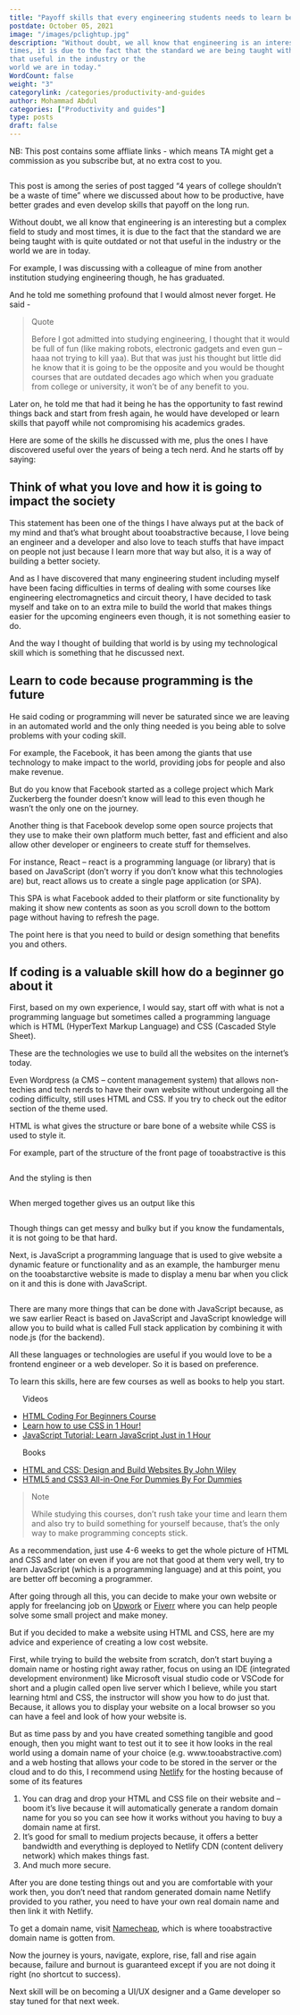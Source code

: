 ```yaml
---
title: "Payoff skills that every engineering students needs to learn before leaving college or University"
postdate: October 05, 2021
image: "/images/pclightup.jpg"
description: "Without doubt, we all know that engineering is an interesting but a complex field to study and most
times, it is due to the fact that the standard we are being taught with is quite outdated or not
that useful in the industry or the
world we are in today."
WordCount: false
weight: "3"
categorylink: /categories/productivity-and-guides
author: Mohammad Abdul
categories: ["Productivity and guides"]
type: posts
draft: false
---
```


<p class="description">
NB: This post contains some affliate links - which means TA might get a
commission as you subscribe but, at no extra cost to you.
</p>
<img src="/images/payoff_2.jpg" alt="">
<div class="content">
<p>
This post is among the series of post tagged “4 years of college shouldn’t be a waste of time” where
we discussed about how to be productive, have better grades and even develop skills that payoff on
the long run.
</p>

<p>Without doubt, we all know that engineering is an interesting but a complex field to study and most
times, it is due to the fact that the standard we are being taught with is quite outdated or not
that useful in the industry or the 
world we are in today.</p>

<p>For example, I was discussing with a colleague of mine from another institution studying engineering
though, he has graduated. </p>

<p>And he told me something profound 
that I would almost never forget.
He said - </p>

<blockquote class="blockquote">
<p class="little-nugget">Quote</p>
<p class="quote-text">
Before I got admitted into studying engineering, I thought that it would be full of fun (like
making robots, electronic gadgets and even gun – haaa not trying to kill yaa). But that was just
his thought but little did he know that it is going to be the opposite and you would be thought
courses that are outdated decades ago which when you graduate from college or university, it
won’t be of any benefit to you.

</p>
</blockquote>

<p>Later on, he told me that had it being he has the opportunity to fast rewind things back and start
from fresh again, he would have developed or learn skills that payoff while not compromising his
academics grades.</p>

<p>Here are some of the skills he discussed with me, plus the ones I have discovered useful over the
years of being a tech nerd. And he starts off by 
saying: </p>

<h2>Think of what you love and how it is going to 
impact the society</h2>

<p>This statement has been one of the things I have always put at the back of my mind and that’s what
brought about tooabstractive because, I love being an engineer and a developer and also love to
teach stuffs that have impact on people not just because I learn more that way but also, it is a way
of building a better society.</p>

<p>And as I have discovered that many engineering student including myself have been facing difficulties in
terms of dealing with some courses like engineering electromagnetics and circuit theory, I have
decided to task myself and take on to an extra mile to build the world that makes things easier for
the upcoming engineers even though, 
it is not something easier to do.</p>

<p>And the way I thought of building that world is by using my technological skill which is something
that he discussed next.</p>

<h2>Learn to code because programming is the future</h2>

<p>He said coding or programming will never be saturated since we are leaving in an automated world and
the only thing needed is you being able to solve 
problems with your coding skill.</p>

<p>For example, the Facebook, it has been among the giants that use technology to make impact to the
world, providing jobs for people and also make revenue. </p>
<p>But do you know that Facebook started as a
college project which Mark Zuckerberg the founder doesn’t know will lead to this even though he
wasn’t the only one on the journey.</p>

<p>Another thing is that Facebook develop some open source projects that they use to make their own
platform much better, fast and efficient and also allow other developer or engineers to create stuff
for themselves.</p>

<p> For instance, React – react is a programming language (or library) that is based on JavaScript
(don’t worry if you don’t know what this technologies are) but, react allows us to create a single
page application (or SPA).</p>
<p> This SPA is what Facebook added to their platform or site functionality
by making it show new contents as soon as you scroll down to the bottom page without having to
refresh the page.</p>

<p>The point here is that you need to 
build or design something that benefits you and others.</p>

<h2>If coding is a valuable skill how do 
a beginner go about it </h2>

<p>First, based on my own experience, I would say, start off with what is not a programming language but
sometimes called a programming language which is HTML (HyperText Markup Language) and CSS (Cascaded
Style Sheet). </p>
<p> These are the technologies we use to build all the websites on the internet’s today.
</p>

<p>Even Wordpress (a CMS – content management system) that allows non-techies and tech nerds to have
their own website without undergoing all the coding difficulty, still uses HTML and CSS. If you try
to check out the editor section of the theme used.</p>

<p><span class="text-emphasis">HTML</span> is what gives 
the structure or bare bone of a website while 
<span class="text-emphasis">CSS</span>  is used to 
style it.</p>

<p>For example, part of the structure of the front page of 
tooabstractive is this</p>
<img src="/images/tahtmlfrontpage.jpg" alt="">

<p>And the styling is then</p>
<img src="/images/tacssfrontpage.jpg" alt="">

<p>When merged together gives us an 
output like this</p>
<img src="/images/tafrontpage.jpg" alt="">
<p>Though things can get messy and bulky but if you know the fundamentals, it is not going to be that
hard.</p>

<p>Next, is <span class="text-emphasis">JavaScript</span> a programming language that is used to give website a dynamic feature or
functionality and as an example, the hamburger menu on the tooabstarctive website is made to display
a menu bar when you click on it and 
this is done with JavaScript.</p>
<img src="/images/harbmenushow.jpg" alt="">
<p>There are many more things that can be done with JavaScript because, as we saw earlier React is based
on JavaScript and JavaScript knowledge will allow you to build what is called Full stack application
by combining it with node.js 
(for the backend).</p>

<p>All these languages or technologies are useful if you would love to be a frontend engineer or a web
developer. So it is based on 
preference.</p>

<p>To learn this skills, here are few 
courses as well as books to help 
you start.</p>

<ul class="ul-in-post">
<p><span class="text-emphasis">Videos</span></p>

<li><a class="links-to-others" href="https://shareasale.com/r.cfm?b=1719480&u=2984200&m=104000&urllink=&afftrack=">HTML Coding For Beginners Course</a></li>
<li>
<a class="links-to-others" href="https://shareasale.com/r.cfm?b=1719482&u=2984200&m=104000&urllink=&afftrack=">Learn how to use CSS in 1 Hour!</a>
</li>
<li>
<a class="links-to-others" href="https://shareasale.com/r.cfm?b=1719497&u=2984200&m=104000&urllink=&afftrack=">JavaScript Tutorial: Learn JavaScript Just in 1 Hour</a>
</li>
<p><span class="text-emphasis">Books</span></p>
<li><a class="links-to-others" href="https://amzn.to/3zCAaak">HTML and CSS: Design and Build Websites By John Wiley</a></li>
<li><a class="links-to-others" href="https://amzn.to/2XxanCV">HTML5 and CSS3 All-in-One For Dummies By For Dummies</a></li>

</ul>

<blockquote class="blockquote">
<p class="little-nugget">Note</p>
<p class="quote-text">
While studying this courses, don’t rush take your time and learn them and also try to build
something for yourself because, that’s the only way to make programming concepts stick.

</p>
</blockquote>

<p>As a recommendation, just use 4-6 weeks to get the whole picture of HTML and CSS and later on even if
you are not that good at them very well, try to learn JavaScript (which is a programming language)
and at this point, you are better off 
becoming a programmer.</p>

<p>After going through all this, you can decide to make your own website or apply for freelancing job on
<a class="links-to-others" href="https://www.upwork.com">Upwork</a> or <a class="links-to-others" href="https://www.fiverr.com">Fiverr</a> where you can help people solve some small project and make money.</p>

<p>But if you decided to make a website using HTML and CSS, here are my advice and experience of
creating a low cost website.</p>

<p>First, while trying to build the website from scratch, don’t start buying a domain name or hosting
right away rather, focus on using an IDE (integrated development environment) like Microsoft visual
studio code or VSCode for short and a plugin called open live server which I believe, while you
start learning html and CSS, the instructor will show you how to do just that. Because, it allows
you to display your website on a local browser so you can have a feel and look of how your website
is.</p>

<p>But as time pass by and you have created something tangible and good enough, then you might want to
test out it to see it how looks in the real world using a domain name of your choice (e.g.
www.tooabstractive.com) and a web hosting that allows your code to be stored in the server or the
cloud and to do this, I recommend using <a class="links-to-others" href="https://www.netlify.com">Netlify</a> for the hosting because of some of its features</p>

<ol>
<li>
You can drag and drop your HTML and CSS file on their website and – boom it’s live because it
will automatically generate a random domain name for you so you can see how it works without you
having to buy a domain name at first.
</li>
<li>
It’s good for small to medium projects because, it offers a better bandwidth and everything is
deployed to Netlify CDN (content delivery network) which makes things fast.
</li>
<li>
And much more secure.
</li>

</ol>

<p>
After you are done testing things out and you are comfortable with your work then, you don’t need
that random generated domain name Netlify provided to you rather, you need to have your own real
domain name and then link it with Netlify.
</p>

<!-- Here’s also a guide on how to do that. -->

<p>To get a domain name, visit <a class="links-to-others" href="https://www.dpbolvw.net/click-100490785-11426545">Namecheap</a>, which is where tooabstractive domain name is gotten from.</p>

<p>Now the journey is yours, navigate, explore, rise, fall and rise again because, failure and burnout
is guaranteed except if you are not doing it right (no shortcut to success).</p>

<p>Next skill will be on becoming a UI/UX designer and a Game developer so stay tuned for that next
week.</p>

</div>
